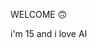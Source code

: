 WELCOME 🙃

i'm 15 and i love AI

<!---
saanvilal/saanvilal is a ✨ special ✨ repository because its `README.md` (this file) appears on your GitHub profile.
You can click the Preview link to take a look at your changes.
--->
